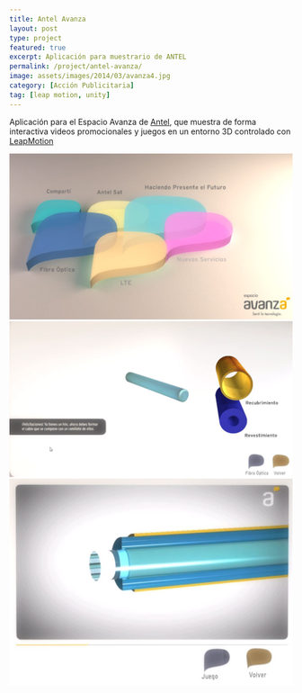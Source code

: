 ```yaml
---
title: Antel Avanza
layout: post
type: project
featured: true
excerpt: Aplicación para muestrario de ANTEL
permalink: /project/antel-avanza/
image: assets/images/2014/03/avanza4.jpg
category: [Acción Publicitaria]
tag: [leap motion, unity]
---
```

Aplicación para el Espacio Avanza de [Antel](https://www.antel.com.uy/‎), que muestra de forma interactiva videos promocionales y juegos en un entorno 3D controlado con [LeapMotion](https://www.leapmotion.com/)

![Captura de pantalla de la app](/assets/images/2014/03/avanza.jpg)
![Captura de pantalla de la app](/assets/images/2014/03/avanza3.jpg)
![Captura de pantalla de la app](/assets/images/2014/03/avanza2.jpg)
